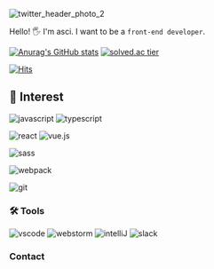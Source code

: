 ![twitter_header_photo_2](https://user-images.githubusercontent.com/22098393/159117663-bd608c22-d3ea-4000-ab5e-0c659621a9ac.png)

Hello! 🖐 I'm asci. I want to be a `front-end developer`.

[![Anurag's GitHub stats](https://github-readme-stats.vercel.app/api?username=asci-00)](https://github.com/anuraghazra/github-readme-stats) [![solved.ac tier](http://mazassumnida.wtf/api/v2/generate_badge?boj=asci)](https://solved.ac/asci) 

[![Hits](https://hits.seeyoufarm.com/api/count/incr/badge.svg?url=https%3A%2F%2Fgithub.com%2Fasci-00%2Fhit-counter&count_bg=%23FF9400&title_bg=%23555555&icon=&icon_color=%23E7E7E7&title=HITS&edge_flat=true)](https://hits.seeyoufarm.com)


## 👀 Interest
![javascript](https://img.shields.io/badge/JavaScript-F7DF1E.svg?&style=for-the-badge&logo=Javascript&logoColor=black)
![typescript](https://img.shields.io/badge/TypeScript-3178C6.svg?&style=for-the-badge&logo=Typescript&logoColor=white)

![react](https://img.shields.io/badge/React-61DAFB.svg?&style=for-the-badge&logo=React&logoColor=black)
![vue.js](https://img.shields.io/badge/Vue.js-4FC08D.svg?&style=for-the-badge&logo=Vue.js&logoColor=white)

![sass](https://img.shields.io/badge/Sass-CC6699.svg?&style=for-the-badge&logo=sass&logoColor=white)

![webpack](https://img.shields.io/badge/Webpack-8DD6F9.svg?&style=for-the-badge&logo=Webpack&logoColor=black)

![git](https://img.shields.io/badge/GIT-F05032.svg?&style=for-the-badge&logo=Git&logoColor=white)

### 🛠 Tools 
![vscode](https://img.shields.io/badge/Visual%20Studio%20Code-007ACC.svg?&style=for-the-badge&logo=Visual%20Studio%20Code&logoColor=white)
![webstorm](https://img.shields.io/badge/WebStorm-000000.svg?&style=for-the-badge&logo=WebStorm&logoColor=white)
![intelliJ](https://img.shields.io/badge/IntelliJ-000000.svg?&style=for-the-badge&logo=IntelliJ%20IDEA&logoColor=white)
![slack](https://img.shields.io/badge/slack-4A154B.svg?&style=for-the-badge&logo=Slack&logoColor=white)


### Contact
